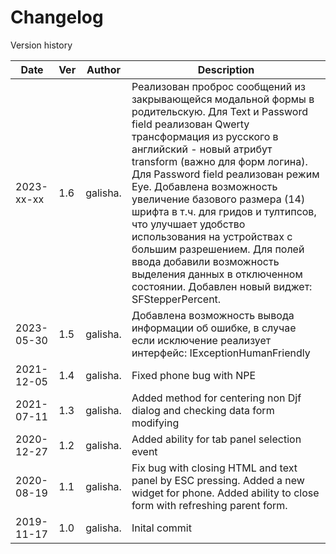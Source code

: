 # Changelog
Version history

|Date      | Ver | Author                      | Description                                                                                                                                                                                                                                                                                                                                                                                                                                                                                                                                                  |
|----------|-----|-----------------------------|--------------------------------------------------------------------------------------------------------------------------------------------------------------------------------------------------------------------------------------------------------------------------------------------------------------------------------------------------------------------------------------------------------------------------------------------------------------------------------------------------------------------------------------------------------------|
|2023-xx-xx| 1.6 | galisha.                    | Реализован проброс сообщений из закрывающейся модальной формы в родительскую. Для Text и Password field реализован Qwerty трансформация из русского в английский - новый атрибут transform (важно для форм логина). Для Password field реализован режим Eye. Добавлена возможность увеличение базового размера (14) шрифта в т.ч. для гридов и тултипсов, что улучшает удобство использования на устройствах с большим разрешением. Для полей ввода добавили возможность выделения данных в отключенном состоянии. Добавлен новый виджет: SFStepperPercent. |  
|2023-05-30| 1.5 | galisha.                    | Добавлена возможность вывода информации об ошибке, в случае если исключение реализует интерфейс: IExceptionHumanFriendly                                                                                                                                                                                                                                                                                                                                                                                                                                     |
|2021-12-05| 1.4 | galisha.                    | Fixed phone bug with NPE                                                                                                                                                                                                                                                                                                                                                                                                                                                                                                                                     |
|2021-07-11| 1.3 | galisha.                    | Added method for centering non Djf dialog and checking data form modifying                                                                                                                                                                                                                                                                                                                                                                                                                                                                                   |
|2020-12-27| 1.2 | galisha.                    | Added ability for tab panel selection event                                                                                                                                                                                                                                                                                                                                                                                                                                                                                                                  |
|2020-08-19| 1.1 | galisha.                    | Fix bug with closing HTML and text panel by ESC pressing. Added a new widget for phone. Added ability to close form with refreshing parent form.                                                                                                                                                                                                                                                                                                                                                                                                             |
|2019-11-17| 1.0 | galisha.                    | Inital commit                                                                                                                                                                                                                                                                                                                                                                                                                                                                                                                                                |

